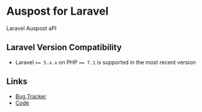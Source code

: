 # Auspost for Laravel
Laravel Auspost aPI

## Laravel Version Compatibility
- Laravel `>= 5.x.x` on PHP `>= 7.1` is supported in the most recent version


## Links

* [Bug Tracker](https://github.com/byhbt/laravel-auspost/issues)
* [Code](https://github.com/byhbt/laravel-auspost)

